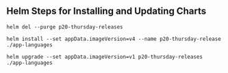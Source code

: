 
## Helm Steps for Installing and Updating Charts

```shell
helm del --purge p20-thursday-releases
```

```shell
helm install --set appData.imageVersion=v4 --name p20-thursday-release ./app-languages
```

```shell
helm upgrade --set appData.imageVersion=v1 p20-thursday-releases ./app-languages
```


